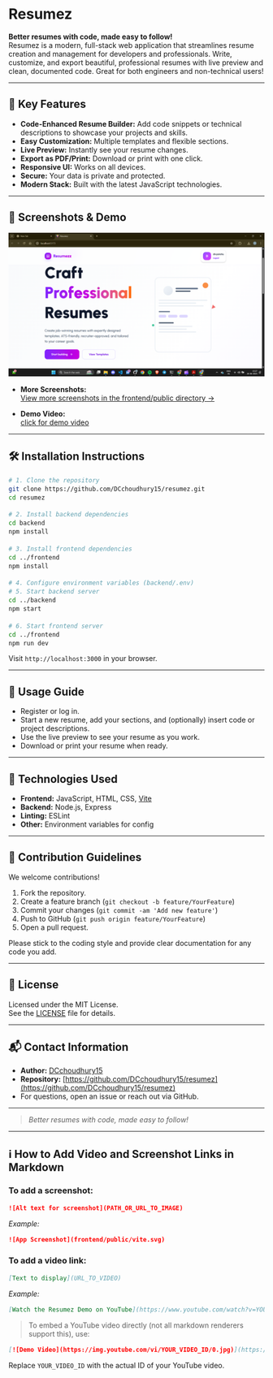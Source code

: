 # Resumez

**Better resumes with code, made easy to follow!**  
Resumez is a modern, full-stack web application that streamlines resume creation and management for developers and professionals. Write, customize, and export beautiful, professional resumes with live preview and clean, documented code. Great for both engineers and non-technical users!

---

## 🚀 Key Features

- **Code-Enhanced Resume Builder:** Add code snippets or technical descriptions to showcase your projects and skills.
- **Easy Customization:** Multiple templates and flexible sections.
- **Live Preview:** Instantly see your resume changes.
- **Export as PDF/Print:** Download or print with one click.
- **Responsive UI:** Works on all devices.
- **Secure:** Your data is private and protected.
- **Modern Stack:** Built with the latest JavaScript technologies.

---

## 📸 Screenshots & Demo

![App Screenshot](https://github.com/DCchoudhury15/resumez/blob/main/frontend/public/Screenshot%20(29).png)

- **More Screenshots:**  
  [View more screenshots in the frontend/public directory &rarr;](https://github.com/DCchoudhury15/resumez/tree/main/frontend/public)

- **Demo Video:**  
  [click for demo video](https://github.com/DCchoudhury15/resumez/blob/main/frontend/public/Untitled%20video%20-%20Made%20with%20Clipchamp%20(3).mp4)

---

## 🛠️ Installation Instructions

```sh
# 1. Clone the repository
git clone https://github.com/DCchoudhury15/resumez.git
cd resumez

# 2. Install backend dependencies
cd backend
npm install

# 3. Install frontend dependencies
cd ../frontend
npm install

# 4. Configure environment variables (backend/.env)
# 5. Start backend server
cd ../backend
npm start

# 6. Start frontend server
cd ../frontend
npm run dev
```
Visit `http://localhost:3000` in your browser.

---

## 📖 Usage Guide

- Register or log in.
- Start a new resume, add your sections, and (optionally) insert code or project descriptions.
- Use the live preview to see your resume as you work.
- Download or print your resume when ready.

---

## 🧰 Technologies Used

- **Frontend:** JavaScript, HTML, CSS, [Vite](https://vitejs.dev/)
- **Backend:** Node.js, Express
- **Linting:** ESLint
- **Other:** Environment variables for config

---

## 🤝 Contribution Guidelines

We welcome contributions!

1. Fork the repository.
2. Create a feature branch (`git checkout -b feature/YourFeature`)
3. Commit your changes (`git commit -am 'Add new feature'`)
4. Push to GitHub (`git push origin feature/YourFeature`)
5. Open a pull request.

Please stick to the coding style and provide clear documentation for any code you add.

---

## 📄 License

Licensed under the MIT License.  
See the [LICENSE](LICENSE) file for details.

---

## 📬 Contact Information

- **Author:** [DCchoudhury15](https://github.com/DCchoudhury15)
- **Repository:** [https://github.com/DCchoudhury15/resumez](https://github.com/DCchoudhury15/resumez)
- For questions, open an issue or reach out via GitHub.

---

> _Better resumes with code, made easy to follow!_

---

## ℹ️ How to Add Video and Screenshot Links in Markdown

### To add a screenshot:
```markdown
![Alt text for screenshot](PATH_OR_URL_TO_IMAGE)
```
_Example:_
```markdown
![App Screenshot](frontend/public/vite.svg)
```

### To add a video link:
```markdown
[Text to display](URL_TO_VIDEO)
```
_Example:_
```markdown
[Watch the Resumez Demo on YouTube](https://www.youtube.com/watch?v=YOUR_VIDEO_ID)
```

> To embed a YouTube video directly (not all markdown renderers support this), use:
```markdown
[![Demo Video](https://img.youtube.com/vi/YOUR_VIDEO_ID/0.jpg)](https://www.youtube.com/watch?v=YOUR_VIDEO_ID)
```
Replace `YOUR_VIDEO_ID` with the actual ID of your YouTube video.
